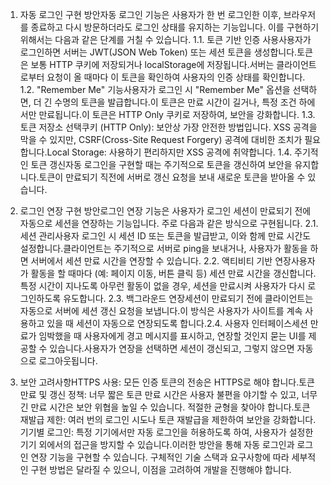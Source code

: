 
1. 자동 로그인 구현 방안자동 로그인 기능은 사용자가 한 번 로그인한 이후, 브라우저를 종료하고 다시 방문하더라도 로그인 상태를 유지하는 기능입니다. 이를 구현하기 위해서는 다음과 같은 단계를 거칠 수 있습니다.
1.1. 토큰 기반 인증 사용사용자가 로그인하면 서버는 JWT(JSON Web Token) 또는 세션 토큰을 생성합니다.토큰은 보통 HTTP 쿠키에 저장되거나 localStorage에 저장됩니다.서버는 클라이언트로부터 요청이 올 때마다 이 토큰을 확인하여 사용자의 인증 상태를 확인합니다.
1.2. "Remember Me" 기능사용자가 로그인 시 "Remember Me" 옵션을 선택하면, 더 긴 수명의 토큰을 발급합니다.이 토큰은 만료 시간이 길거나, 특정 조건 하에서만 만료됩니다.이 토큰은 HTTP Only 쿠키로 저장하여, 보안을 강화합니다.
1.3. 토큰 저장소 선택쿠키 (HTTP Only): 보안상 가장 안전한 방법입니다. XSS 공격을 막을 수 있지만, CSRF(Cross-Site Request Forgery) 공격에 대비한 조치가 필요합니다.Local Storage: 사용하기 편리하지만 XSS 공격에 취약합니다.
1.4. 주기적인 토큰 갱신자동 로그인을 구현할 때는 주기적으로 토큰을 갱신하여 보안을 유지합니다.토큰이 만료되기 직전에 서버로 갱신 요청을 보내 새로운 토큰을 받아올 수 있습니다.

2. 로그인 연장 구현 방안로그인 연장 기능은 사용자가 로그인 세션이 만료되기 전에 자동으로 세션을 연장하는 기능입니다. 주로 다음과 같은 방식으로 구현됩니다.
2.1. 세션 관리사용자 로그인 시 세션 ID 또는 토큰을 발급받고, 이와 함께 만료 시간도 설정합니다.클라이언트는 주기적으로 서버로 ping을 보내거나, 사용자가 활동을 하면 서버에서 세션 만료 시간을 연장할 수 있습니다.
2.2. 액티비티 기반 연장사용자가 활동을 할 때마다 (예: 페이지 이동, 버튼 클릭 등) 세션 만료 시간을 갱신합니다.특정 시간이 지나도록 아무런 활동이 없을 경우, 세션을 만료시켜 사용자가 다시 로그인하도록 유도합니다.
2.3. 백그라운드 연장세션이 만료되기 전에 클라이언트는 자동으로 서버에 세션 갱신 요청을 보냅니다.이 방식은 사용자가 사이트를 계속 사용하고 있을 때 세션이 자동으로 연장되도록 합니다.2.4. 사용자 인터페이스세션 만료가 임박했을 때 사용자에게 경고 메시지를 표시하고, 연장할 것인지 묻는 UI를 제공할 수 있습니다.사용자가 연장을 선택하면 세션이 갱신되고, 그렇지 않으면 자동으로 로그아웃됩니다.

3. 보안 고려사항HTTPS 사용: 모든 인증 토큰의 전송은 HTTPS로 해야 합니다.토큰 만료 및 갱신 정책: 너무 짧은 토큰 만료 시간은 사용자 불편을 야기할 수 있고, 너무 긴 만료 시간은 보안 위협을 높일 수 있습니다. 적절한 균형을 찾아야 합니다.토큰 재발급 제한: 여러 번의 로그인 시도나 토큰 재발급을 제한하여 보안을 강화합니다.기기별 로그인: 특정 기기에서만 자동 로그인을 허용하도록 하여, 사용자가 설정한 기기 외에서의 접근을 방지할 수 있습니다.이러한 방안을 통해 자동 로그인과 로그인 연장 기능을 구현할 수 있습니다. 구체적인 기술 스택과 요구사항에 따라 세부적인 구현 방법은 달라질 수 있으니, 이점을 고려하여 개발을 진행해야 합니다.
